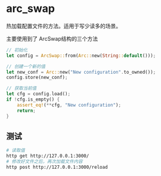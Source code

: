 # arc_swap
热加载配置文件的方法。适用于写少读多的场景。

主要使用到了 ArcSwap结构的三个方法
```rust
// 初始化
let config = ArcSwap::from(Arc::new(String::default()));

// 创建一个新的值
let new_conf = Arc::new("New configuration".to_owned());
config.store(new_conf);

// 获取当前值
let cfg = config.load();
if !cfg.is_empty() {
    assert_eq!(**cfg, "New configuration");
    return;
}
```

## 测试

```bash
# 读取值
http get http://127.0.0.1:3000/
# 修改好文件之后，再次加载文件内容
http post http://127.0.0.1:3000/reload
```